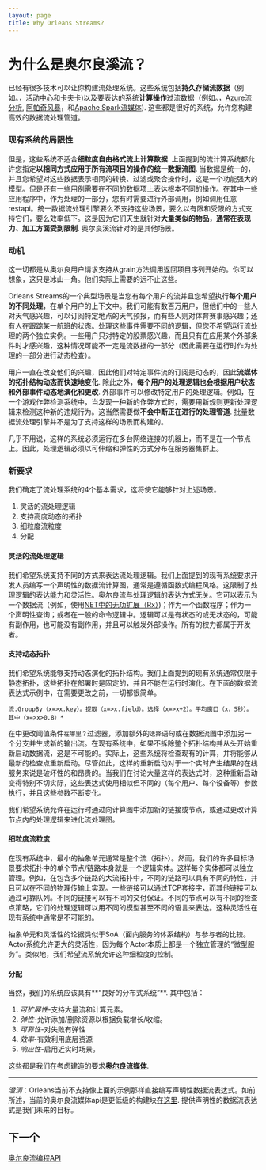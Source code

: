 ```yaml
---
layout: page
title: Why Orleans Streams?
---
```


# 为什么是奥尔良溪流？

已经有很多技术可以让你构建流处理系统。这些系统包括**持久存储流数据**（例如。，[活动中心](http://azure.microsoft.com/en-us/services/event-hubs/)和[卡夫卡](http://kafka.apache.org/))以及要表达的系统**计算操作**过流数据（例如。，[Azure流分析](http://azure.microsoft.com/en-us/services/stream-analytics/), [阿帕奇风暴](https://storm.apache.org/)，和[Apache Spark流媒体](https://spark.apache.org/streaming/)). 这些都是很好的系统，允许您构建高效的数据流处理管道。

### 现有系统的局限性

但是，这些系统不适合**细粒度自由格式流上计算数据**. 上面提到的流计算系统都允许您指定**以相同方式应用于所有流项目的操作的统一数据流图**. 当数据是统一的，并且您希望对这些数据表示相同的转换、过滤或聚合操作时，这是一个功能强大的模型。但是还有一些用例需要在不同的数据项上表达根本不同的操作。在其中一些应用程序中，作为处理的一部分，您有时需要进行外部调用，例如调用任意restapi。统一数据流处理引擎要么不支持这些场景，要么以有限和受限的方式支持它们，要么效率低下。这是因为它们天生就针对**大量类似的物品，通常在表现力、加工方面受到限制**. 奥尔良溪流针对的是其他场景。

### 动机

这一切都是从奥尔良用户请求支持从grain方法调用返回项目序列开始的。你可以想象，这只是冰山一角。他们实际上需要的远不止这些。

Orleans Streams的一个典型场景是当您有每个用户的流并且您希望执行**每个用户的不同处理**，在单个用户的上下文中。我们可能有数百万用户，但他们中的一些人对天气感兴趣，可以订阅特定地点的天气预报，而有些人则对体育赛事感兴趣；还有人在跟踪某一航班的状态。处理这些事件需要不同的逻辑，但您不希望运行流处理的两个独立实例。一些用户只对特定的股票感兴趣，而且只有在应用某个外部条件时才感兴趣，这种情况可能不一定是流数据的一部分（因此需要在运行时作为处理的一部分进行动态检查）。

用户一直在改变他们的兴趣，因此他们对特定事件流的订阅是动态的，因此**流媒体的拓扑结构动态而快速地变化**. 除此之外，**每个用户的处理逻辑也会根据用户状态和外部事件动态地演化和更改**. 外部事件可以修改特定用户的处理逻辑。例如，在一个游戏作弊检测系统中，当发现一种新的作弊方式时，需要用新规则更新处理逻辑来检测这种新的违规行为。这当然需要做**不会中断正在进行的处理管道**. 批量数据流处理引擎并不是为了支持这样的场景而构建的。

几乎不用说，这样的系统必须运行在多台网络连接的机器上，而不是在一个节点上。因此，处理逻辑必须以可伸缩和弹性的方式分布在服务器集群上。

### 新要求

我们确定了流处理系统的4个基本需求，这将使它能够针对上述场景。

1.  灵活的流处理逻辑
2.  支持高度动态的拓扑
3.  细粒度流粒度
4.  分配

#### 灵活的流处理逻辑

我们希望系统支持不同的方式来表达流处理逻辑。我们上面提到的现有系统要求开发人员编写一个声明性的数据流计算图，通常是遵循函数式编程风格。这限制了处理逻辑的表达能力和灵活性。奥尔良流与处理逻辑的表达方式无关。它可以表示为一个数据流（例如，使用[NET中的无功扩展（Rx）](https://msdn.microsoft.com/en-us/data/gg577609.aspx))；作为一个函数程序；作为一个声明性查询；或者在一般的命令逻辑中。逻辑可以是有状态的或无状态的，可能有副作用，也可能没有副作用，并且可以触发外部操作。所有的权力都属于开发者。

#### 支持动态拓扑

我们希望系统能够支持动态演化的拓扑结构。我们上面提到的现有系统通常仅限于静态拓扑，这些拓扑在部署时是固定的，并且不能在运行时演化。在下面的数据流表达式示例中，在需要更改之前，一切都很简单。

`流.GroupBy（x=>x.key）。提取（x=>x.field）。选择（x=>x+2）。平均窗口（x，5秒）。其中（x=>x>0.8）*`

在中更改阈值条件`在哪里？`过滤器，添加额外的`选择`语句或在数据流图中添加另一个分支并生成新的输出流。在现有系统中，如果不拆除整个拓扑结构并从头开始重新启动数据流，这是不可能的。实际上，这些系统将检查现有的计算，并将能够从最新的检查点重新启动。尽管如此，这样的重新启动对于一个实时产生结果的在线服务来说是破坏性的和昂贵的。当我们在讨论大量这样的表达式时，这种重新启动变得特别不切实际，这些表达式使用相似但不同的（每个用户、每个设备等）参数执行，并且这些参数不断变化。

我们希望系统允许在运行时通过向计算图中添加新的链接或节点，或通过更改计算节点内的处理逻辑来进化流处理图。

#### 细粒度流粒度

在现有系统中，最小的抽象单元通常是整个流（拓扑）。然而，我们的许多目标场景要求拓扑中的单个节点/链路本身就是一个逻辑实体。这样每个实体都可以独立管理。例如，在包含多个链路的大流拓扑中，不同的链路可以具有不同的特性，并且可以在不同的物理传输上实现。一些链接可以通过TCP套接字，而其他链接可以通过可靠队列。不同的链接可以有不同的交付保证。不同的节点可以有不同的检查点策略，它们的处理逻辑可以用不同的模型甚至不同的语言来表达。这种灵活性在现有系统中通常是不可能的。

抽象单元和灵活性的论据类似于SoA（面向服务的体系结构）与参与者的比较。Actor系统允许更大的灵活性，因为每个Actor本质上都是一个独立管理的“微型服务”。类似地，我们希望流系统允许这种细粒度的控制。

#### 分配

当然，我们的系统应该具有**“良好的分布式系统”**. 其中包括：

1.  *可扩展性*-支持大量流和计算元素。
2.  *弹性*-允许添加/删除资源以根据负载增长/收缩。
3.  *可靠性*-对失败有弹性
4.  *效率*-有效利用底层资源
5.  *响应性*-启用近实时场景。

这些都是我们在考虑建造的要求[**奥尔良流媒体**](index.md).

* * *

*澄清*：Orleans当前不支持像上面的示例那样直接编写声明性数据流表达式。如前所述，当前的奥尔良流媒体api是更低级的构建块[在这里](streams_programming_APIs.md). 提供声明性的数据流表达式是我们未来的目标。

## 下一个

[奥尔良流编程API](streams_programming_APIs.md)
